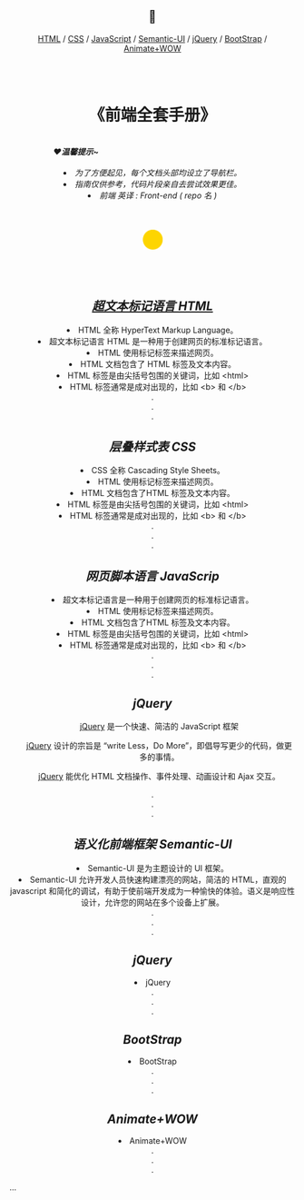 <div align="center">
  <h2><a name="head"></a>📖</h2>
</div>  
<div align="center">
  <a href="https://github.com/fmw666/Front-end/blob/master/HTML/README.md#head">HTML</a> 
  / 
  <a href="https://github.com/fmw666/Front-end/blob/master/CSS/README.md#head">CSS</a> 
  / 
  <a href="https://github.com/fmw666/Front-end/blob/master/JavaScript/README.md#head">JavaScript</a> 
  /
  <a href="https://github.com/fmw666/Front-end/blob/master/Semantic-UI/README.md#head">Semantic-UI</a>
  /
  <a href="https://github.com/fmw666/Front-end/blob/master/jQuery/README.md#head">jQuery</a>
  / 
  <a href="https://github.com/fmw666/Front-end/blob/master/Bootstrap/README.md#head">BootStrap</a> 
  /
  <a href="https://github.com/fmw666/Front-end/blob/master/Animate%2BWOW/README.md#head">Animate+WOW</a>
</div>

<br /><br />

<div align="center">
    <h1>《前端全套手册》</h1>
    <br>
    <span><i><b>❤温馨提示~</b></i>&emsp;&emsp;&emsp;&emsp;&emsp;&emsp;&emsp;&emsp;&emsp;
      &emsp;&emsp;&emsp;&emsp;&emsp;&emsp;&emsp;&emsp;&emsp;&emsp;</span><br><br>
    <span><li><i>为了方便起见，每个文档头部均设立了导航栏。</i></li></span>
    <span><li><i>指南仅供参考，代码片段亲自去尝试效果更佳。</i></li></span>
	<span><li><i>前端 英译 : Front-end ( repo 名 )</i></li></span>
    <br><br><br>
    <img src="https://github.com/fmw666/my-image-file/blob/master/images/gif/down.gif" width="35">
    <br><br><br>
</div>
<br>

<div align="center">
    <h2><i><a href="HTML/README.md#head">超文本标记语言 HTML</a></i></h2>
      <li>HTML 全称 HyperText Markup Language。</li>
      <li>超文本标记语言 HTML 是一种用于创建网页的标准标记语言。</li>
      <li>HTML 使用标记标签来描述网页。</li> 
      <li>HTML 文档包含了 HTML 标签及文本内容。</li>
      <li>HTML 标签是由尖括号包围的关键词，比如 &lt;html&gt;</li>
      <li>HTML 标签通常是成对出现的，比如 &lt;b&gt; 和 &lt;/b&gt;</li>
	.<br>
	.<br>
	.
</div>

<div align="center">
    <h2><i>层叠样式表 CSS</i></h2>
      <li>CSS 全称 Cascading Style Sheets。</li>
      <li>HTML 使用标记标签来描述网页。</li> 
      <li>HTML 文档包含了HTML 标签及文本内容。</li>
      <li>HTML 标签是由尖括号包围的关键词，比如 &lt;html&gt;</li>
      <li>HTML 标签通常是成对出现的，比如 &lt;b&gt; 和 &lt;/b&gt;</li>
    .<br>
    .<br>
    .
</div>

<div align="center">
  <h2><i>网页脚本语言 JavaScrip</i></h2>
      <li>超文本标记语言是一种用于创建网页的标准标记语言。</li>
      <li>HTML 使用标记标签来描述网页。</li> 
      <li>HTML 文档包含了HTML 标签及文本内容。</li>
      <li>HTML 标签是由尖括号包围的关键词，比如 &lt;html&gt;</li>
      <li>HTML 标签通常是成对出现的，比如 &lt;b&gt; 和 &lt;/b&gt;</li>
    .<br>
    .<br>
    .
</div>

<div align="center">
    <h2><i>jQuery</i></h2>
    <ol><a href="jQuery/README.md#head">jQuery</a> 是一个快速、简洁的 JavaScript 框架</ol>
    <ol><a href="jQuery/README.md#head">jQuery</a> 设计的宗旨是 “write Less，Do More”，即倡导写更少的代码，做更多的事情。</ol>
    <ol><a href="jQuery/README.md#head">jQuery</a> 能优化 HTML 文档操作、事件处理、动画设计和 Ajax 交互。</ol> 
    .<br>
    .<br>
    .
</div>

<div align="center">
    <h2><i>语义化前端框架 Semantic-UI</i></h2>
    <li>Semantic-UI 是为主题设计的 UI 框架。</li>
    <li>Semantic-UI 允许开发人员快速构建漂亮的网站，简洁的 HTML，直观的 javascript 和简化的调试，有助于使前端开发成为一种愉快的体验。语义是响应性设计，允许您的网站在多个设备上扩展。</li>
    .<br>
    .<br>
    .
</div>

<div align="center">
    <h2><i>jQuery</i></h2>
    <li>jQuery</li>
    .<br>
    .<br>
    .
</div>

<div align="center">
    <h2><i>BootStrap</i></h2>
    <li>BootStrap</li>
    .<br>
    .<br>
    .
</div>

<div align="center">
    <h2><i>Animate+WOW</i></h2>
    <li>Animate+WOW</li>
    .<br>
    .<br>
    .
</div>

...
